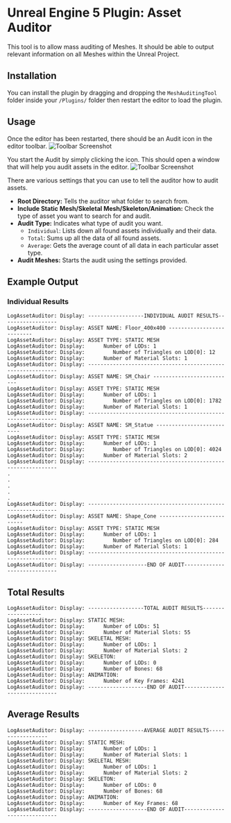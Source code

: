 
# Unreal Engine 5 Plugin: Asset Auditor

This tool is to allow mass auditing of Meshes. It should be able to output relevant information on all Meshes within the Unreal Project.


## Installation

You can install the plugin by dragging and dropping the `MeshAuditingTool` folder inside your `/Plugins/` folder then restart the editor to load the plugin.
## Usage

Once the editor has been restarted, there should be an Audit icon in the editor toolbar.
![Toolbar Screenshot](https://i.imgur.com/i2lOJrY.png)

You start the Audit by simply clicking the icon. This should open a window that will help you audit assets in the editor.
![Toolbar Screenshot](https://i.imgur.com/vuilF7A.png)

There are various settings that you can use to tell the auditor how to audit assets.

- **Root Directory:**  Tells the auditor what folder to search from.
- **Include Static Mesh/Skeletal Mesh/Skeleton/Animation:** Check the type of asset you want to search for and audit.
- **Audit Type:** Indicates what type of audit you want.
  - `Individual`: Lists down all found assets individually and their data.
  - `Total`: Sums up all the data of all found assets.
  - `Average`: Gets the average count of all data in each particular asset type. 
- **Audit Meshes:** Starts the audit using the settings provided.

## Example Output

### Individual Results
```
LogAssetAuditor: Display: ------------------INDIVIDUAL AUDIT RESULTS------------------
LogAssetAuditor: Display: ASSET NAME: Floor_400x400 --------------------------
LogAssetAuditor: Display: ASSET TYPE: STATIC MESH
LogAssetAuditor: Display:      Number of LODs: 1
LogAssetAuditor: Display:         Number of Triangles on LOD[0]: 12
LogAssetAuditor: Display:      Number of Material Slots: 1
LogAssetAuditor: Display: ------------------------------------------------------------
LogAssetAuditor: Display: ASSET NAME: SM_Chair --------------------------
LogAssetAuditor: Display: ASSET TYPE: STATIC MESH
LogAssetAuditor: Display:      Number of LODs: 1
LogAssetAuditor: Display:         Number of Triangles on LOD[0]: 1782
LogAssetAuditor: Display:      Number of Material Slots: 1
LogAssetAuditor: Display: ------------------------------------------------------------
LogAssetAuditor: Display: ASSET NAME: SM_Statue --------------------------
LogAssetAuditor: Display: ASSET TYPE: STATIC MESH
LogAssetAuditor: Display:      Number of LODs: 1
LogAssetAuditor: Display:         Number of Triangles on LOD[0]: 4024
LogAssetAuditor: Display:      Number of Material Slots: 2
LogAssetAuditor: Display: ------------------------------------------------------------
.
.
.
.
.
LogAssetAuditor: Display: ------------------------------------------------------------
LogAssetAuditor: Display: ASSET NAME: Shape_Cone --------------------------
LogAssetAuditor: Display: ASSET TYPE: STATIC MESH
LogAssetAuditor: Display:      Number of LODs: 1
LogAssetAuditor: Display:         Number of Triangles on LOD[0]: 284
LogAssetAuditor: Display:      Number of Material Slots: 1
LogAssetAuditor: Display: ------------------------------------------------------------
LogAssetAuditor: Display: -------------------END OF AUDIT-----------------------------
```

## Total Results
```
LogAssetAuditor: Display: ------------------TOTAL AUDIT RESULTS------------------
LogAssetAuditor: Display: STATIC MESH:
LogAssetAuditor: Display:      Number of LODs: 51
LogAssetAuditor: Display:      Number of Material Slots: 55
LogAssetAuditor: Display: SKELETAL MESH:
LogAssetAuditor: Display:      Number of LODs: 1
LogAssetAuditor: Display:      Number of Material Slots: 2
LogAssetAuditor: Display: SKELETON:
LogAssetAuditor: Display:      Number of LODs: 0
LogAssetAuditor: Display:      Number of Bones: 68
LogAssetAuditor: Display: ANIMATION:
LogAssetAuditor: Display:      Number of Key Frames: 4241
LogAssetAuditor: Display: -------------------END OF AUDIT-----------------------------
```

## Average Results
```
LogAssetAuditor: Display: ------------------AVERAGE AUDIT RESULTS------------------
LogAssetAuditor: Display: STATIC MESH:
LogAssetAuditor: Display:      Number of LODs: 1
LogAssetAuditor: Display:      Number of Material Slots: 1
LogAssetAuditor: Display: SKELETAL MESH:
LogAssetAuditor: Display:      Number of LODs: 1
LogAssetAuditor: Display:      Number of Material Slots: 2
LogAssetAuditor: Display: SKELETON:
LogAssetAuditor: Display:      Number of LODs: 0
LogAssetAuditor: Display:      Number of Bones: 68
LogAssetAuditor: Display: ANIMATION:
LogAssetAuditor: Display:      Number of Key Frames: 68
LogAssetAuditor: Display: -------------------END OF AUDIT-----------------------------
```

